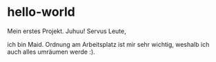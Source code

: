 # hello-world
Mein erstes Projekt. Juhuu!
Servus Leute,

ich bin Maid. Ordnung am Arbeitsplatz ist mir sehr wichtig, weshalb ich auch alles umräumen werde :).

